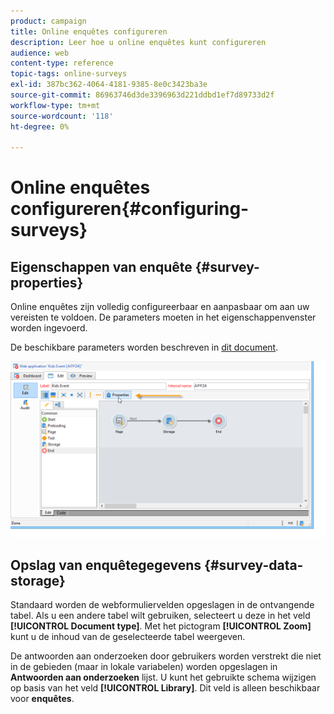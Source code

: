 ```yaml
---
product: campaign
title: Online enquêtes configureren
description: Leer hoe u online enquêtes kunt configureren
audience: web
content-type: reference
topic-tags: online-surveys
exl-id: 387bc362-4064-4181-9385-8e0c3423ba3e
source-git-commit: 86963746d3de3396963d221ddbd1ef7d89733d2f
workflow-type: tm+mt
source-wordcount: '118'
ht-degree: 0%

---
```


# Online enquêtes configureren{#configuring-surveys}

## Eigenschappen van enquête {#survey-properties}

Online enquêtes zijn volledig configureerbaar en aanpasbaar om aan uw vereisten te voldoen. De parameters moeten in het eigenschappenvenster worden ingevoerd.

De beschikbare parameters worden beschreven in [dit document](../../web/using/defining-web-forms-properties.md).

![](assets/s_ncs_admin_survey_properties_general.png)

## Opslag van enquêtegegevens {#survey-data-storage}

Standaard worden de webformuliervelden opgeslagen in de ontvangende tabel. Als u een andere tabel wilt gebruiken, selecteert u deze in het veld **[!UICONTROL Document type]**. Met het pictogram **[!UICONTROL Zoom]** kunt u de inhoud van de geselecteerde tabel weergeven.

De antwoorden aan onderzoeken door gebruikers worden verstrekt die niet in de gebieden (maar in lokale variabelen) worden opgeslagen in **Antwoorden aan onderzoeken** lijst. U kunt het gebruikte schema wijzigen op basis van het veld **[!UICONTROL Library]**. Dit veld is alleen beschikbaar voor **enquêtes**.
